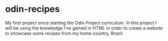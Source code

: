 # odin-recipes

My first project since starting the Odin Project curriculum.
In this project I will be using the knowledge I've gained in HTML in order to create a website to showcase some recipes from my home country, Brazil.
